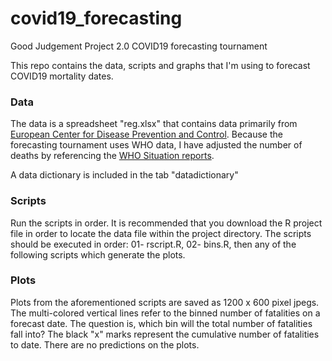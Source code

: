 # covid19_forecasting
Good Judgement Project 2.0 COVID19 forecasting tournament

This repo contains the data, scripts and graphs that I'm using to forecast COVID19 mortality dates.

### Data
The data is a spreadsheet "reg.xlsx" that contains data primarily from [European Center for Disease Prevention and Control](https://www.ecdc.europa.eu/en/publications-data/download-todays-data-geographic-distribution-covid-19-cases-worldwide). Because the forecasting tournament uses WHO data, I have adjusted the number of deaths by referencing the [WHO Situation reports](https://www.who.int/emergencies/diseases/novel-coronavirus-2019/situation-reports/).

A data dictionary is included in the tab "datadictionary"

### Scripts
Run the scripts in order. It is recommended that you download the R project file in order to locate the data file within the project directory. The scripts should be executed in order: 01- rscript.R, 02- bins.R, then any of the following scripts which generate the plots.

### Plots 
Plots from the aforementioned scripts are saved as 1200 x 600 pixel jpegs. The multi-colored vertical lines refer to the binned number of fatalities on a forecast date. The question is, which bin will the total number of fatalities fall into? The black "x" marks represent the cumulative number of fatalities to date. There are no predictions on the plots.


